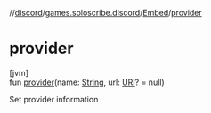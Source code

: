 //[discord](../../../index.md)/[games.soloscribe.discord](../index.md)/[Embed](index.md)/[provider](provider.md)

# provider

[jvm]\
fun [provider](provider.md)(name: [String](https://kotlinlang.org/api/latest/jvm/stdlib/kotlin-stdlib/kotlin/-string/index.html), url: [URI](https://docs.oracle.com/javase/8/docs/api/java/net/URI.html)? = null)

Set provider information
